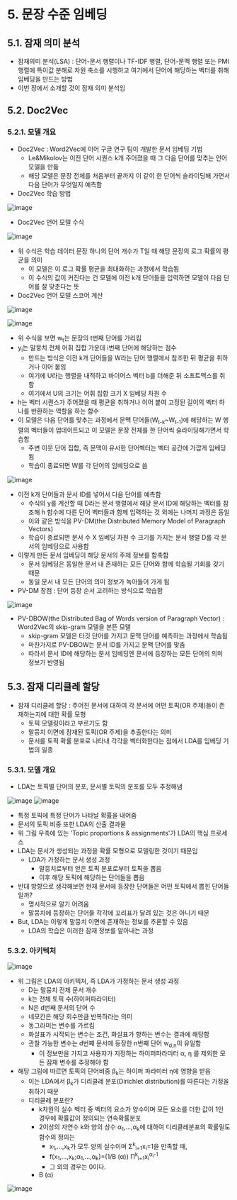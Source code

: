 # 5. 문장 수준 임베딩
## 5.1. 잠재 의미 분석
 - 잠재의미 분석(LSA) : 단어-문서 행렬이나 TF-IDF 행렬, 단어-문맥 행렬 또는 PMI 행렬에 특이값 분해로 차원 축소를 시행하고 여기에서 단어에 해당하는 벡터를 취해 임베딩을 만드는 방법
 - 이번 장에서 소개할 것이 잠재 의미 분석임

## 5.2. Doc2Vec
### 5.2.1. 모델 개요
 - Doc2Vec : Word2Vec에 이어 구글 연구 팀이 개발한 문서 임베딩 기법
   - Le&Mikolov는 이전 단어 시퀀스 k개 주어졌을 때 그 다음 단어를 맞추는 언어 모델을 만듦
   - 해당 모델은 문장 전체를 처음부터 끝까지 이 같이 한 단어씩 슬라이딩해 가면서 다음 단어가 무엇일지 예측함
 - Doc2Vec 학습 방법
 
 ![image](https://user-images.githubusercontent.com/49123169/76145736-90ad6180-60cf-11ea-885a-e16a73ceb5de.png)
 - Doc2Vec 언어 모델 수식
 
 ![image](https://user-images.githubusercontent.com/49123169/76145741-a7ec4f00-60cf-11ea-895a-1b6d3d7ecba1.png)
   
   - 위 수식은 학습 데이터 문장 하나의 단어 개수가 T일 때 해당 문장의 로그 확률의 평균을 의미
     - 이 모델은 이 로그 확률 평균을 최대화하는 과정에서 학습됨
     - 이 수식의 값이 커진다는 건 모델에 이전 k개 단어들을 입력하면 모델이 다음 단어를 잘 맞춘다는 뜻
 - Doc2Vec 언어 모델 스코어 계산
 
 ![image](https://user-images.githubusercontent.com/49123169/76145743-b0448a00-60cf-11ea-8736-835871fdb3f5.png)

 ![image](https://user-images.githubusercontent.com/49123169/76145747-bb97b580-60cf-11ea-9802-242c2a6f3196.png)

   - 위 수식을 보면 w<sub>t</sub>는 문장의 t번째 단어를 가리킴
   - y<sub>i</sub>는 말뭉치 전체 어휘 집합 가운데 i번째 단어에 해당하는 점수
     - 만드는 방식은 이전 k개 단어들을 W라는 단어 행렬에서 참조한 뒤 평균을 취하거나 이어 붙임
     - 여기에 U라는 행렬을 내적하고 바이어스 벡터 b를 더해준 뒤 소프트맥스를 취함
     - 여기에서 U의 크기는 어휘 집합 크기 X 임베딩 차원 수
   - h는 벡터 시퀀스가 주어졌을 때 평균을 취하거나 이어 붙여 고정된 길이의 벡터 하나를 반환하는 역할을 하는 함수
   - 이 모델은 다음 단어를 맞추는 과정에서 문맥 단어들(W<sub>t-k</sub>~W<sub>t-1</sub>)에 해당하는 W 행렬의 벡터들이 업데이트되고 이 모델은 문장 전체를 한 단어씩 슬라이딩해가면서 학습함
     - 주변 이웃 단어 집합, 즉 문맥이 유사한 단어벡터는 벡터 공간에 가깝게 임베딩됨
     - 학습이 종료되면 W를 각 단어의 임베딩으로 씀
     
   ![image](https://user-images.githubusercontent.com/49123169/76235843-08fe5900-626f-11ea-8679-852f88fe91de.png)
 
 - 이전 k개 단어들과 문서 ID를 넣어서 다음 단어를 예측함
   - 수식의 y를 계산할 때 D라는 문서 행렬에서 해당 문서 ID에 해당하는 벡터를 참조해 h 함수에 다른 단어 벡터들과 함께 입력하는 것 외에는 나머지 과정은 동일
   - 이와 같은 방식을 PV-DM(the Distributed Memory Model of Paragraph Vectors)
   - 학습이 종료되면 문서 수 X 임베딩 차원 수 크기를 가지는 문서 행렬 D를 각 문서의 임베딩으로 사용함
 - 이렇게 만든 문서 임베딩이 해당 문서의 주제 정보를 함축함
   - 문서 임베딩은 동일한 문서 내 존재하는 모든 단어와 함께 학습될 기회를 갖기 때문
   - 동일 문서 내 모든 단어의 의미 정보가 녹아들어 가게 됨
 - PV-DM 장점 : 단어 등장 순서 고려하는 방식으로 학습함
 
 ![image](https://user-images.githubusercontent.com/49123169/76235883-17e50b80-626f-11ea-9125-968b3a9325c1.png)
 
 - PV-DBOW(the Distributed Bag of Words version of Paragraph Vector) : Word2Vec의 skip-gram 모델을 본뜬 모델
   - skip-gram 모델은 타깃 단어를 가지고 문맥 단어를 예측하는 과정에서 학슴됨
   - 마찬가지로 PV-DBOW는 문서 ID를 가지고 문맥 단어를 맞춤
   - 따라서 문서 ID에 해당하는 문서 임베딩엔 문서에 등장하는 모든 단어의 의미 정보가 반영됨
   
   
## 5.3. 잠재 디리클레 할당
 - 잠재 디리클레 할당 : 주어진 문서에 대하여 각 문서에 어떤 토픽(OR 주제)들이 존재하는지에 대한 확률 모형
   - 토픽 모델링이라고 부르기도 함
   - 말뭉치 이면에 잠재된 토픽(OR 주제)을 추출한다는 의미
   - 문서를 토픽 확률 분포로 나타내 각각을 벡터화한다는 점에서 LDA를 임베딩 기법의 일종
   
### 5.3.1. 모델 개요
 - LDA는 토픽별 단어의 분포, 문서별 토픽의 분포를 모두 추정해냄
 
 ![image](https://user-images.githubusercontent.com/49123169/76318946-ccd80080-6321-11ea-92fc-780958a27d82.png)
 ![image](https://user-images.githubusercontent.com/49123169/76319557-c007dc80-6322-11ea-9468-6e89f06c796e.png)
 
 - 특정 토픽에 특정 단어가 나타날 확률을 내어줌
 - 문서의 토픽 비중 또한 LDA의 산출 결과물
 - 위 그림 우축에 있는 'Topic proportions & assignments'가 LDA의 핵심 프로세스
 - LDA는 문서가 생성되는 과정을 확률 모형으로 모델링한 것이기 때문임
   - LDA가 가정하는 문서 생성 과정
     - 말뭉치로부터 얻은 토픽 분포로부터 토픽을 뽑음
     - 이후 해당 토픽에 해당하는 단어들을 뽑음
 - 반대 방향으로 생각해보면 현재 문서에 등장한 단어들은 어떤 토픽에서 뽑힌 단어들일까?
   - 명시적으로 알기 어려움
   - 말뭉치에 등장하는 단어들 각각에 꼬리표가 달려 있는 것은 아니기 때문
 - But, LDA는 이렇게 말뭉치 이면에 존재하는 정보를 추론할 수 있음
   - LDA의 학습은 이러한 잠재 정보를 알아내는 과정
   
### 5.3.2. 아키텍처
 
 ![image](https://user-images.githubusercontent.com/49123169/76319806-170db180-6323-11ea-9958-0425604a87ee.png)
 
 - 위 그림은 LDA의 아키텍처, 즉 LDA가 가정하는 문서 생성 과정
   - D는 말뭉치 전체 문서 개수
   - k는 전체 토픽 수(하이퍼파라미터)
   - N은 d번째 문서의 단어 수
   - 네모칸은 해당 회수만큼 반복하라는 의미
   - 동그라미는 변수를 가르킴
   - 화살표가 시작되는 변수는 조건, 화살표가 향하는 변수는 결과에 해당함
   - 관찰 가능한 변수는 d번째 문서에 등장한 n번째 단어 w<sub>d,n</sub>이 유일함
     - 이 정보만을 가지고 사용자가 지정하는 하이퍼파라미터 α, η 를 제외한 모든 잠재 변수를 추정해야 함
 - 해당 그림에 따르면 토픽의 단어비중 β<sub>k</sub>는 하이퍼 파라미터 η에 영향을 받음
   - 이는 LDA에서 β<sub>k</sub>가 디리클레 분포(Dirichlet distribution)를 따른다는 가정을 취하기 때문
   - 디리클레 분포란?
     - k차원의 실수 벡터 중 벡터의 요소가 양수이며 모든 요소를 더한 값이 1인 경우에 확률값이 정의되는 연속확률분포
     - 2이상의 자연수 k와 양의 상수 α<sub>1</sub>,...,α<sub>k</sub>에 대하여 디리클레분포의 확률밀도함수의 정의는
       - x<sub>1</sub>,...,x<sub>k</sub>가 모두 양의 실수이며 Σ<sup>k</sup><sub>i=1</sub>x<sub>i</sub>=1을 만족할 때,
       - f(x<sub>1</sub>,...,x<sub>k</sub>;α<sub>1</sub>,...,α<sub>k</sub>)=(1/Β (α)) Π<sup>k</sup><sub>i=1</sub>x<sub>i</sub><sup>α<sub>i</sub>-1 <sup>
       - 그 외의 경우는 0이다.
     - Β (α)
 


![image](https://user-images.githubusercontent.com/49123169/76319767-078e6880-6323-11ea-8e35-c22fb8921fc3.png)

